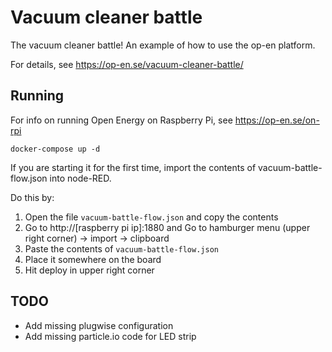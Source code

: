 # Vacuum cleaner battle

The vacuum cleaner battle! An example of how to use the op-en platform.

For details, see https://op-en.se/vacuum-cleaner-battle/

## Running

For info on running Open Energy on Raspberry Pi, see https://op-en.se/on-rpi

```
docker-compose up -d
```

If you are starting it for the first time, import the contents of vacuum-battle-flow.json into node-RED.

Do this by:

1. Open the file `vacuum-battle-flow.json` and copy the contents
1. Go to http://[raspberry pi ip]:1880 and Go to hamburger menu (upper right corner) -> import -> clipboard
1. Paste the contents of `vacuum-battle-flow.json`
1. Place it somewhere on the board
1. Hit deploy in upper right corner

## TODO

- Add missing plugwise configuration
- Add missing particle.io code for LED strip

